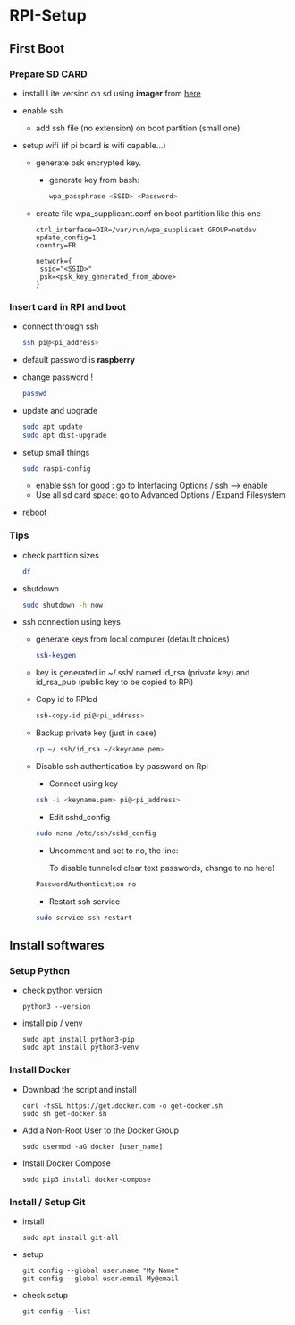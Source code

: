 # RPI-Setup

## First Boot

### Prepare SD CARD

- install Lite version on sd using **imager** from [here](https://www.raspberrypi.org/downloads/) 

- enable ssh
  
  - add ssh file (no extension) on boot partition (small one)
  
- setup wifi (if pi board is wifi capable...)

  - generate psk encrypted key.

    - generate key from bash: 

      ```bash
      wpa_passphrase <SSID> <Password>
      ```

  - create file wpa_supplicant.conf on boot partition like this one

    ```
    ctrl_interface=DIR=/var/run/wpa_supplicant GROUP=netdev
    update_config=1
    country=FR
    
    network={
     ssid="<SSID>"
     psk=<psk_key_generated_from_above>
    }
    ```

### Insert card in RPI and boot

- connect through ssh

  ```bash
  ssh pi@<pi_address>
  ```

- default password is **raspberry**

- change password !

  ```bash
  passwd
  ```

- update and upgrade

  ```bash
  sudo apt update
  sudo apt dist-upgrade
  ```

- setup small things

  ```bash
  sudo raspi-config
  ```

  - enable ssh for good : go to Interfacing Options / ssh --> enable
  - Use all sd card space: go to Advanced Options / Expand Filesystem

- reboot

### Tips

- check partition sizes

  ```bash
  df
  ```

- shutdown

  ```bash
  sudo shutdown -h now
  ```
  
- ssh connection using keys

  - generate keys from local computer (default choices)

    ```bash
    ssh-keygen
    ```

  - key is generated in ~/.ssh/ named id_rsa (private key) and id_rsa_pub (public key to be copied to RPi)

  - Copy id to RPIcd 

    ```bash
    ssh-copy-id pi@<pi_address>
    ```

  - Backup private key (just in case)

    ```bash
    cp ~/.ssh/id_rsa ~/<keyname.pem>
    ```

  - Disable ssh authentication by password on Rpi

    - Connect using key

    ```bash
    ssh -i <keyname.pem> pi@<pi_address>
    ```

    - Edit sshd_config

    ```bash
    sudo nano /etc/ssh/sshd_config
    ```

    - Uncomment and set to no, the line:

      To disable tunneled clear text passwords, change to no here!

    ```bash
    PasswordAuthentication no
    ```

    - Restart ssh service

    ```bash
    sudo service ssh restart
    ```

## Install softwares

### Setup Python

- check python version

  ```
  python3 --version
  ```

- install pip / venv

  ```
  sudo apt install python3-pip
  sudo apt install python3-venv
  ```

### Install Docker

- Download the script and install

  ```
  curl -fsSL https://get.docker.com -o get-docker.sh
  sudo sh get-docker.sh
  ```

- Add a Non-Root User to the Docker Group

  ```
  sudo usermod -aG docker [user_name]
  ```
  
- Install Docker Compose

  ```
  sudo pip3 install docker-compose
  ```

### Install / Setup Git

- install

  ```
  sudo apt install git-all
  ```

- setup

  ```
  git config --global user.name "My Name"
  git config --global user.email My@email
  ```

- check setup

  ```
  git config --list
  ```

  

